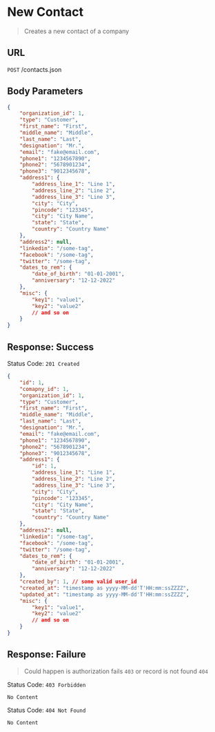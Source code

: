 # New Contact
> Creates a new contact of a company

## URL
`POST` /contacts.json

## Body Parameters
```json
{
    "organization_id": 1,
    "type": "Customer",
    "first_name": "First",
    "middle_name": "Middle",
    "last_name": "Last",
    "designation": "Mr.",
    "email": "fake@email.com",
    "phone1": "1234567890",
    "phone2": "5678901234",
    "phone3": "9012345678",
    "address1": {
        "address_line_1": "Line 1",
        "address_line_2": "Line 2",
        "address_line_3": "Line 3",
        "city": "City",
        "pincode": "123345",
        "city": "City Name",
        "state": "State",
        "country": "Country Name"
    },
    "address2": null,
    "linkedin": "/some-tag",
    "facebook": "/some-tag",
    "twitter": "/some-tag",
    "dates_to_rem": {
        "date_of_birth": "01-01-2001",
        "anniversary": "12-12-2022"
    },
    "misc": {
        "key1": "value1",
        "key2": "value2"
        // and so on
    }
}
```

## Response: Success
Status Code: `201 Created`
```json
{
    "id": 1,
    "comapny_id": 1,
    "organization_id": 1,
    "type": "Customer",
    "first_name": "First",
    "middle_name": "Middle",
    "last_name": "Last",
    "designation": "Mr.",
    "email": "fake@email.com",
    "phone1": "1234567890",
    "phone2": "5678901234",
    "phone3": "9012345678",
    "address1": {
        "id": 1,
        "address_line_1": "Line 1",
        "address_line_2": "Line 2",
        "address_line_3": "Line 3",
        "city": "City",
        "pincode": "123345",
        "city": "City Name",
        "state": "State",
        "country": "Country Name"
    },
    "address2": null,
    "linkedin": "/some-tag",
    "facebook": "/some-tag",
    "twitter": "/some-tag",
    "dates_to_rem": {
        "date_of_birth": "01-01-2001",
        "anniversary": "12-12-2022"
    },
    "created_by": 1, // some valid user_id
    "created_at": "timestamp as yyyy-MM-dd'T'HH:mm:ssZZZZ",
    "updated_at": "timestamp as yyyy-MM-dd'T'HH:mm:ssZZZZ",
    "misc": {
        "key1": "value1",
        "key2": "value2"
        // and so on
    }
}
```

## Response: Failure
> Could happen is authorization fails `403` or record is not found `404`

Status Code: `403 Forbidden`
```
No Content
```

Status Code: `404 Not Found`
```
No Content
```